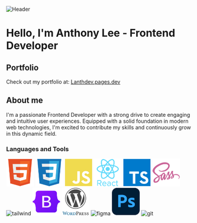 ![Header](https://smartbuyers.pl/wp-content/uploads/2021/01/programista-php.jpg "Header")

# Hello, I'm Anthony Lee - Frontend Developer
## Portfolio
Check out my portfolio at: <a href="https://lanthdev.pages.dev" target="blank">Lanthdev.pages.dev</a>

## About me
I'm a passionate Frontend Developer with a strong drive to create engaging and intuitive user experiences. Equipped with a solid foundation in modern web technologies, I'm excited to contribute my skills and continuously grow in this dynamic field.

### Languages and Tools
<p align="left">
<div>
    <img src="https://github.com/devicons/devicon/blob/master/icons/html5/html5-original.svg" alt="html5" width="75" height="75" />
    <img src="https://github.com/devicons/devicon/blob/master/icons/css3/css3-original.svg" alt="css3" width="75" height="75" />
    <img src="https://raw.githubusercontent.com/devicons/devicon/1119b9f84c0290e0f0b38982099a2bd027a48bf1/icons/javascript/javascript-plain.svg" alt="javascript" width="75" height="75" />
    <img src="https://raw.githubusercontent.com/devicons/devicon/master/icons/react/react-original-wordmark.svg" alt="react" width="75" height="75" />
    <img src="https://raw.githubusercontent.com/devicons/devicon/master/icons/typescript/typescript-original.svg" alt="typescript" width="75" height="75" />
    <img src="https://raw.githubusercontent.com/devicons/devicon/master/icons/sass/sass-original.svg" alt="sass" width="75" height="75" />
    <img src="https://www.vectorlogo.zone/logos/tailwindcss/tailwindcss-icon.svg" alt="tailwind" width="75" height="75" />
    <img src="https://github.com/devicons/devicon/blob/master/icons/bootstrap/bootstrap-original.svg" alt="git" width="75" height="75" />
    <img src="https://github.com/devicons/devicon/blob/master/icons/wordpress/wordpress-original.svg" alt="css3" width="75" height="75" />
    <img src="https://www.vectorlogo.zone/logos/figma/figma-icon.svg" alt="figma" width="75" height="75" />
    <img src="https://github.com/devicons/devicon/blob/master/icons/photoshop/photoshop-original.svg" alt="figma" width="75" height="75" />
    <img src="https://www.vectorlogo.zone/logos/git-scm/git-scm-icon.svg" alt="git" width="75" height="75" />
</div>

</p>



